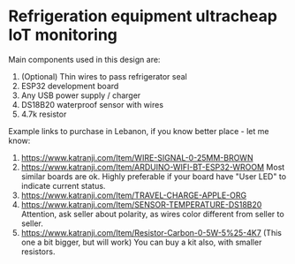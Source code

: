 # Refrigeration equipment ultracheap IoT monitoring

Main components used in this design are:

1. (Optional) Thin wires to pass refrigerator seal
2. ESP32 development board
3. Any USB power supply / charger
4. DS18B20 waterproof sensor with wires
5. 4.7k resistor

Example links to purchase in Lebanon, if you know better place - let me know:
1. https://www.katranji.com/Item/WIRE-SIGNAL-0-25MM-BROWN
2. https://www.katranji.com/Item/ARDUINO-WIFI-BT-ESP32-WROOM
Most similar boards are ok. Highly preferable if your board have "User LED" to indicate current status.
3. https://www.katranji.com/Item/TRAVEL-CHARGE-APPLE-ORG
4. https://www.katranji.com/Item/SENSOR-TEMPERATURE-DS18B20
Attention, ask seller about polarity, as wires color different from seller to seller.
5. https://www.katranji.com/Item/Resistor-Carbon-0-5W-5%25-4K7 (This one a bit bigger, but will work)
You can buy a kit also, with smaller resistors.

